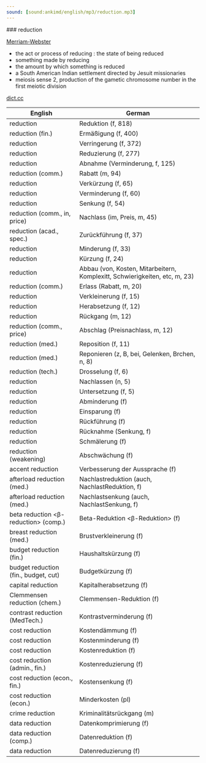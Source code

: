 ```yaml
---
sound: [sound:ankimd/english/mp3/reduction.mp3]
---
```


\### reduction

[Merriam-Webster](https://www.merriam-webster.com/dictionary/reduction)

- the act or process of reducing : the state of being reduced
- something made by reducing
- the amount by which something is reduced
- a South American Indian settlement directed by Jesuit missionaries
- meiosis sense 2, production of the gametic chromosome number in the first meiotic division

[dict.cc](https://www.dict.cc/reduction)

| English        | German       |
| -------------- | ------------ |
| reduction | Reduktion (f, 818) |
| reduction (fin.) | Ermäßigung (f, 400) |
| reduction | Verringerung (f, 372) |
| reduction | Reduzierung (f, 277) |
| reduction | Abnahme (Verminderung, f, 125) |
| reduction (comm.) | Rabatt (m, 94) |
| reduction | Verkürzung (f, 65) |
| reduction | Verminderung (f, 60) |
| reduction | Senkung (f, 54) |
| reduction (comm., in, price) | Nachlass (im, Preis, m, 45) |
| reduction (acad., spec.) | Zurückführung (f, 37) |
| reduction | Minderung (f, 33) |
| reduction | Kürzung (f, 24) |
| reduction | Abbau (von, Kosten, Mitarbeitern, Komplexitt, Schwierigkeiten, etc, m, 23) |
| reduction (comm.) | Erlass (Rabatt, m, 20) |
| reduction | Verkleinerung (f, 15) |
| reduction | Herabsetzung (f, 12) |
| reduction | Rückgang (m, 12) |
| reduction (comm., price) | Abschlag (Preisnachlass, m, 12) |
| reduction (med.) | Reposition (f, 11) |
| reduction (med.) | Reponieren (z, B, bei, Gelenken, Brchen, n, 8) |
| reduction (tech.) | Drosselung (f, 6) |
| reduction | Nachlassen (n, 5) |
| reduction | Untersetzung (f, 5) |
| reduction | Abminderung (f) |
| reduction | Einsparung (f) |
| reduction | Rückführung (f) |
| reduction | Rücknahme (Senkung, f) |
| reduction | Schmälerung (f) |
| reduction (weakening) | Abschwächung (f) |
| accent reduction | Verbesserung der Aussprache (f) |
| afterload reduction (med.) | Nachlastreduktion (auch, NachlastReduktion, f) |
| afterload reduction (med.) | Nachlastsenkung (auch, NachlastSenkung, f) |
| beta reduction <β-reduction> (comp.) | Beta-Reduktion <β-Reduktion> (f) |
| breast reduction (med.) | Brustverkleinerung (f) |
| budget reduction (fin.) | Haushaltskürzung (f) |
| budget reduction (fin., budget, cut) | Budgetkürzung (f) |
| capital reduction | Kapitalherabsetzung (f) |
| Clemmensen reduction (chem.) | Clemmensen-Reduktion (f) |
| contrast reduction (MedTech.) | Kontrastverminderung (f) |
| cost reduction | Kostendämmung (f) |
| cost reduction | Kostenminderung (f) |
| cost reduction | Kostenreduktion (f) |
| cost reduction (admin., fin.) | Kostenreduzierung (f) |
| cost reduction (econ., fin.) | Kostensenkung (f) |
| cost reduction (econ.) | Minderkosten (pl) |
| crime reduction | Kriminalitätsrückgang (m) |
| data reduction | Datenkomprimierung (f) |
| data reduction (comp.) | Datenreduktion (f) |
| data reduction | Datenreduzierung (f) |
